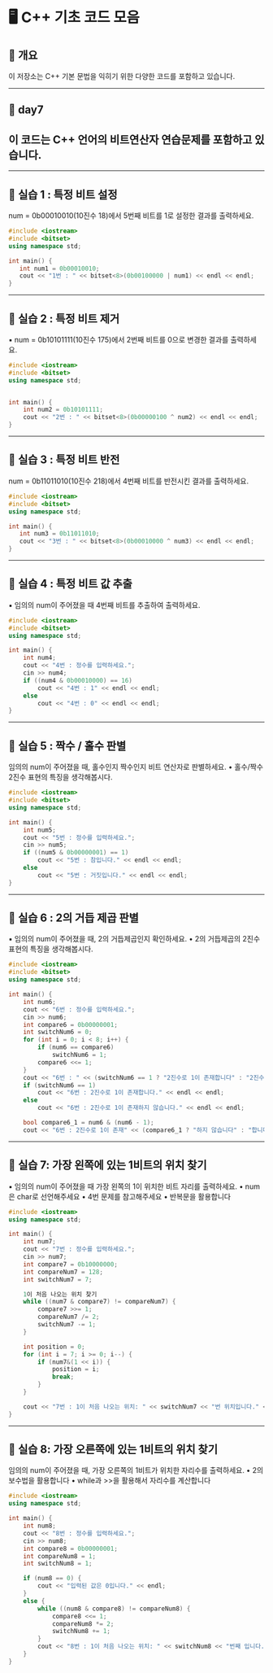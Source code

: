 # 🖥️ C++ 기초 코드 모음

## 📌 개요

이 저장소는 C++ 기본 문법을 익히기 위한 다양한 코드를 포함하고 있습니다.

---

## 🔹 day7

## 이 코드는 C++ 언어의 비트연산자 연습문제를 포함하고 있습니다.

---

## 🔹 실습 1 : 특정 비트 설정

num = 0b00010010(10진수 18)에서 5번째 비트를 1로 설정한 결과를 출력하세요.

```cpp
#include <iostream>
#include <bitset>
using namespace std;

int main() {
   int num1 = 0b00010010;
   cout << "1번 : " << bitset<8>(0b00100000 | num1) << endl << endl;
}
```

---

## 🔹 실습 2 : 특정 비트 제거

▪ num = 0b10101111(10진수 175)에서 2번째 비트를 0으로 변경한 결과를 출력하세요.

```cpp
#include <iostream>
#include <bitset>
using namespace std;


int main() {
    int num2 = 0b10101111;
    cout << "2번 : " << bitset<8>(0b00000100 ^ num2) << endl << endl;
}
```

---

## 🔹 실습 3 : 특정 비트 반전

num = 0b11011010(10진수 218)에서 4번째 비트를 반전시킨 결과를 출력하세요.

```cpp
#include <iostream>
#include <bitset>
using namespace std;

int main() {
   int num3 = 0b11011010;
   cout << "3번 : " << bitset<8>(0b00010000 ^ num3) << endl << endl;
}
```

---

## 🔹 실습 4 : 특정 비트 값 추출

▪ 임의의 num이 주어졌을 때 4번째 비트를 추출하여 출력하세요.

```cpp
#include <iostream>
#include <bitset>
using namespace std;

int main() {
    int num4;
    cout << "4번 : 정수를 입력하세요.";
    cin >> num4;
    if ((num4 & 0b00010000) == 16)
        cout << "4번 : 1" << endl << endl;
    else
        cout << "4번 : 0" << endl << endl;
}
```

---

## 🔹 실습 5 : 짝수 / 홀수 판별

임의의 num이 주어졌을 때, 홀수인지 짝수인지 비트 연산자로 판별하세요.
• 홀수/짝수 2진수 표현의 특징을 생각해봅시다.

```cpp
#include <iostream>
#include <bitset>
using namespace std;

int main() {
    int num5;
    cout << "5번 : 정수를 입력하세요.";
    cin >> num5;
    if ((num5 & 0b00000001) == 1)
        cout << "5번 : 참입니다." << endl << endl;
    else
        cout << "5번 : 거짓입니다." << endl << endl;
}
```

---

## 🔹 실습 6 : 2의 거듭 제곱 판별

▪ 임의의 num이 주어졌을 때, 2의 거듭제곱인지 확인하세요.
• 2의 거듭제곱의 2진수 표현의 특징을 생각해봅시다.

```cpp
#include <iostream>
#include <bitset>
using namespace std;

int main() {
    int num6;
    cout << "6번 : 정수를 입력하세요.";
    cin >> num6;
    int compare6 = 0b00000001;
    int switchNum6 = 0;
    for (int i = 0; i < 8; i++) {
        if (num6 == compare6)
            switchNum6 = 1;
        compare6 <<= 1;
    }
    cout << "6번 : " << (switchNum6 == 1 ? "2진수로 1이 존재합니다" : "2진수로 1이 존재하지 않습니다") << endl << endl;
    if (switchNum6 == 1)
        cout << "6번 : 2진수로 1이 존재합니다." << endl << endl;
    else
        cout << "6번 : 2진수로 1이 존재하지 않습니다." << endl << endl;

    bool compare6_1 = num6 & (num6 - 1);
    cout << "6번 : 2진수로 1이 존재" << (compare6_1 ? "하지 않습니다" : "합니다") << endl << endl;
```

---

## 🔹 실습 7: 가장 왼쪽에 있는 1비트의 위치 찾기

▪ 임의의 num이 주어졌을 때 가장 왼쪽의 1이 위치한 비트 자리를 출력하세요.
• num은 char로 선언해주세요
• 4번 문제를 참고해주세요
• 반복문을 활용합니다

```cpp
#include <iostream>
using namespace std;

int main() {
    int num7;
    cout << "7번 : 정수를 입력하세요.";
    cin >> num7;
    int compare7 = 0b10000000;
    int compareNum7 = 128;
    int switchNum7 = 7;

    1이 처음 나오는 위치 찾기
    while ((num7 & compare7) != compareNum7) {
        compare7 >>= 1;
        compareNum7 /= 2;
        switchNum7 -= 1;
    }

    int position = 0;
    for (int i = 7; i >= 0; i--) {
        if (num7&(1 << i)) {
            position = i;
            break;
        }
    }

    cout << "7번 : 1이 처음 나오는 위치: " << switchNum7 << "번 위치입니다." << endl << endl;
}
```

---

## 🔹 실습 8: 가장 오른쪽에 있는 1비트의 위치 찾기

임의의 num이 주어졌을 때, 가장 오른쪽의 1비트가 위치한 자리수를 출력하세요.
• 2의 보수법을 활용합니다
• while과 >>을 활용해서 자리수를 계산합니다

```cpp
#include <iostream>
using namespace std;

int main() {
    int num8;
    cout << "8번 : 정수를 입력하세요.";
    cin >> num8;
    int compare8 = 0b00000001;
    int compareNum8 = 1;
    int switchNum8 = 1;

    if (num8 == 0) {
        cout << "입력된 값은 0입니다." << endl;
    }
    else {
        while ((num8 & compare8) != compareNum8) {
            compare8 <<= 1;
            compareNum8 *= 2;
            switchNum8 += 1;
        }
        cout << "8번 : 1이 처음 나오는 위치: " << switchNum8 << "번째 입니다." << endl << endl;
    }
}
```
